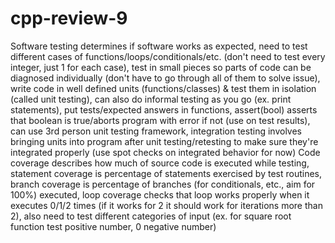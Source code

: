 # cpp-review-9

Software testing determines if software works as expected, need to test different cases of functions/loops/conditionals/etc. (don't need to test every integer, just 1 for each case), test in small pieces so parts of code can be diagnosed individually (don't have to go through all of them to solve issue), write code in well defined units (functions/classes) & test them in isolation (called unit testing), can also do informal testing as you go (ex. print statements), put tests/expected answers in functions, assert(bool) asserts that boolean is true/aborts program with error if not (use on test results), can use 3rd person unit testing framework, integration testing involves bringing units into program after unit testing/retesting to make sure they're integrated properly (use spot checks on integrated behavior for now)
Code coverage describes how much of source code is executed while testing, statement coverage is percentage of statements exercised by test routines, branch coverage is percentage of branches (for conditionals, etc., aim for 100%) executed, loop coverage checks that loop works properly when it executes 0/1/2 times (if it works for 2 it should work for iterations more than 2), also need to test different categories of input (ex. for square root function test positive number, 0 negative number)
